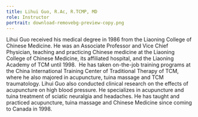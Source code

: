 ```yaml
---
title: Lihui Guo, R.Ac, R.TCMP, MD
role: Instructor
portrait: download-removebg-preview-copy.png
---
```

Lihui Guo received his medical degree in 1986 from the Liaoning College of Chinese Medicine. He was an Associate Professor and Vice Chief Physician, teaching and practicing Chinese medicine at the Liaoning College of Chinese Medicine, its affiliated hospital, and the Liaoning Academy of TCM until 1998.  He has taken on-the-job training programs at the China International Training Center of Traditional Therapy of TCM, where he also majored in acupuncture, tuina massage and TCM traumatology. Lihui Guo also conducted clinical research on the effects of acupuncture on high blood pressure. He specializes in acupuncture and tuina treatment of sciatic neuralgia and headaches. He has taught and practiced acupuncture, tuina massage and Chinese Medicine since coming to Canada in 1998.
